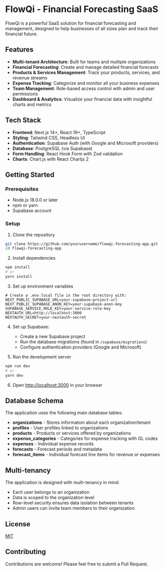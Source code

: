 # FlowQi - Financial Forecasting SaaS

FlowQi is a powerful SaaS solution for financial forecasting and management, designed to help businesses of all sizes plan and track their financial future.

## Features

- **Multi-tenant Architecture**: Built for teams and multiple organizations
- **Financial Forecasting**: Create and manage detailed financial forecasts
- **Products & Services Management**: Track your products, services, and revenue streams
- **Expense Tracking**: Categorize and monitor all your business expenses
- **Team Management**: Role-based access control with admin and user permissions
- **Dashboard & Analytics**: Visualize your financial data with insightful charts and metrics

## Tech Stack

- **Frontend**: Next.js 14+, React 19+, TypeScript
- **Styling**: Tailwind CSS, Headless UI
- **Authentication**: Supabase Auth (with Google and Microsoft providers)
- **Database**: PostgreSQL (via Supabase)
- **Form Handling**: React Hook Form with Zod validation
- **Charts**: Chart.js with React Chartjs 2

## Getting Started

### Prerequisites

- Node.js 18.0.0 or later
- npm or yarn
- Supabase account

### Setup

1. Clone the repository
```bash
git clone https://github.com/yourusername/flowqi-forecasting-app.git
cd flowqi-forecasting-app
```

2. Install dependencies
```bash
npm install
# or
yarn install
```

3. Set up environment variables
```
# Create a .env.local file in the root directory with:
NEXT_PUBLIC_SUPABASE_URL=your-supabase-project-url
NEXT_PUBLIC_SUPABASE_ANON_KEY=your-supabase-anon-key
SUPABASE_SERVICE_ROLE_KEY=your-service-role-key
NEXTAUTH_URL=http://localhost:3000
NEXTAUTH_SECRET=your-nextauth-secret
```

4. Set up Supabase:
   - Create a new Supabase project
   - Run the database migrations (found in `/supabase/migrations`)
   - Configure authentication providers (Google and Microsoft)

5. Run the development server
```bash
npm run dev
# or
yarn dev
```

6. Open [http://localhost:3000](http://localhost:3000) in your browser

## Database Schema

The application uses the following main database tables:

- **organizations** - Stores information about each organization/tenant
- **profiles** - User profiles linked to organizations
- **products** - Products or services offered by organizations
- **expense_categories** - Categories for expense tracking with GL codes
- **expenses** - Individual expense records
- **forecasts** - Forecast periods and metadata
- **forecast_items** - Individual forecast line items for revenue or expenses

## Multi-tenancy

The application is designed with multi-tenancy in mind:

- Each user belongs to an organization
- Data is scoped to the organization level
- Row-level security ensures data isolation between tenants
- Admin users can invite team members to their organization

## License

[MIT](LICENSE)

## Contributing

Contributions are welcome! Please feel free to submit a Pull Request. 